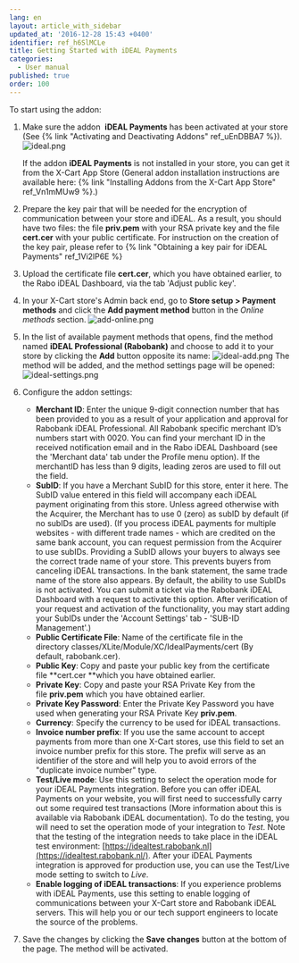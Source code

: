 ```yaml
---
lang: en
layout: article_with_sidebar
updated_at: '2016-12-28 15:43 +0400'
identifier: ref_h6SlMCLe
title: Getting Started with iDEAL Payments
categories:
  - User manual
published: true
order: 100
---
```


To start using the addon:

1.  Make sure the addon  **iDEAL Payments** has been activated at your store (See {% link "Activating and Deactivating Addons" ref_uEnDBBA7 %}). 
    ![ideal.png]({{site.baseurl}}/attachments/ref_h6SlMCLe/ideal.png)

    If the addon **iDEAL Payments** is not installed in your store, you can get it from the X-Cart App Store (General addon installation instructions are available here: {% link "Installing Addons from the X-Cart App Store" ref_Vn1mMUw9 %}.)
    
2.  Prepare the key pair that will be needed for the encryption of communication between your store and iDEAL. As a result, you should have two files: the file **priv.pem** with your RSA private key and the file **cert.cer** with your public certificate. For instruction on the creation of the key pair, please refer to {% link "Obtaining a key pair for iDEAL Payments" ref_1Vi2lP6E %}

3.  Upload the certificate file **cert.cer**, which you have obtained earlier, to the Rabo iDEAL Dashboard, via the tab 'Adjust public key'.

4.  In your X-Cart store's Admin back end, go to **Store setup > Payment methods** and click the **Add payment method** button in the _Online methods_ section.
    ![add-online.png]({{site.baseurl}}/attachments/ref_h6SlMCLe/add-online.png)

5.  In the list of available payment methods that opens, find the method named **iDEAL Professional (Rabobank)** and choose to add it to your store by clicking the **Add** button opposite its name:
    ![ideal-add.png]({{site.baseurl}}/attachments/ref_h6SlMCLe/ideal-add.png)
    The method will be added, and the method settings page will be opened:
    ![ideal-settings.png]({{site.baseurl}}/attachments/ref_h6SlMCLe/ideal-settings.png)

6.  Configure the addon settings:

    *   **Merchant ID**: Enter the unique 9-digit connection number that has been provided to you as a result of your application and approval for Rabobank iDEAL Professional. All Rabobank specific merchant ID’s numbers start with 0020\. You can find your merchant ID in the received notification email and in the Rabo iDEAL Dashboard (see the 'Merchant data' tab under the Profile menu option). If the merchantID has less than 9 digits, leading zeros are used to fill out the field.  
    *   **SubID**: If you have a Merchant SubID for this store, enter it here. The SubID value entered in this field will accompany each iDEAL payment originating from this store. Unless agreed otherwise with the Acquirer, the Merchant has to use 0 (zero) as subID by default (if no subIDs are used).
        (If you process iDEAL payments for multiple websites - with different trade names - which are credited on the same bank account, you can request permission from the Acquirer to use subIDs. Providing a SubID allows your buyers to always see the correct trade name of your store. This prevents buyers from canceling iDEAL transactions. In the bank statement, the same trade name of the store also appears. By default, the ability to use SubIDs is not activated. You can submit a ticket via the Rabobank iDEAL Dashboard with a request to activate this option. After verification of your request and activation of the functionality, you may start adding your SubIDs under the 'Account Settings' tab - 'SUB-ID Management'.)  
    *   **Public Certificate File**: Name of the certificate file in the directory classes/XLite/Module/XC/IdealPayments/cert (By default, rabobank.cer).
    *   **Public Key**: Copy and paste your public key from the certificate file **cert.cer **which you have obtained earlier.
    *   **Private Key**: Copy and paste your RSA Private Key from the file **priv.pem** which you have obtained earlier. 
    *   **Private Key Password**: Enter the Private Key Password you have used when generating your RSA Private Key **priv.pem**.
    *   **Currency**: Specify the currency to be used for iDEAL transactions.
    *   **Invoice number prefix**: If you use the same account to accept payments from more than one X-Cart stores, use this field to set an invoice number prefix for this store. The prefix will serve as an identifier of the store and will help you to avoid errors of the "duplicate invoice number" type.
    *   **Test/Live mode**: Use this setting to select the operation mode for your iDEAL Payments integration. Before you can offer iDEAL Payments on your website, you will first need to successfully carry out some required test transactions (More information about this is available via Rabobank iDEAL documentation). To do the testing, you will need to set the operation mode of your integration to _Test_. Note that the testing of the integration needs to take place in the iDEAL test environment: [https://idealtest.rabobank.nl](https://idealtest.rabobank.nl/). After your iDEAL Payments integration is approved for production use, you can use the Test/Live mode setting to switch to _Live_.
    *   **Enable logging of iDEAL transactions**: If you experience problems with iDEAL Payments, use this setting to enable logging of communications between your X-Cart store and Rabobank iDEAL servers. This will help you or our tech support engineers to locate the source of the problems.

7.  Save the changes by clicking the **Save changes** button at the bottom of the page. The method will be activated.
